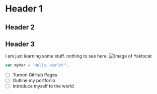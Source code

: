 # Header 1
## Header 2
## Header 3
I am just learning some stuff. nothing to see here. 
![Image of Yaktocat](https://octodex.github.com/images/yaktocat.png)
``` javascript
var myVar = "Hello, world!";
```
- [ ] Turnon GitHub Pages
- [ ] Outline my portforlio
- [ ] Introduce myself to the world
